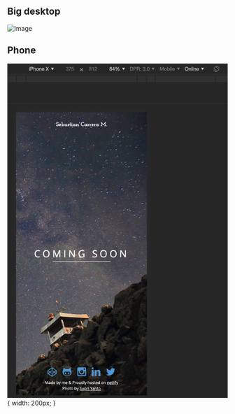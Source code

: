 ## Big desktop

![Image](/assets/img/Screen-1.png)

## Phone

![Image](/assets/img/Screen-2.png){ width: 200px; }
